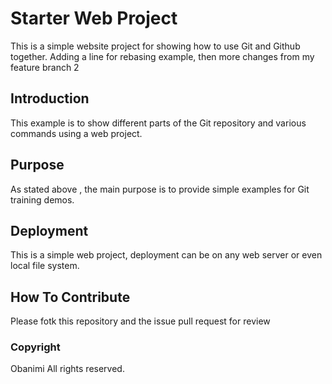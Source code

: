 # Starter Web Project

This is a simple website project for showing how to use Git and Github together. Adding a line for rebasing example, then more changes from my feature branch 2

## Introduction

This example is to show different parts of the Git repository and various commands using a web project.

## Purpose

As stated above , the main purpose is to provide simple examples for Git training demos.

## Deployment

This is a simple web project, deployment can be on any web server or even local file system.

## How To Contribute

Please fotk this repository and the issue pull request for review

### Copyright

Obanimi All rights reserved.
